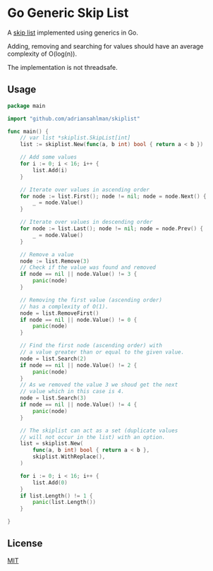 # Go Generic Skip List

A [skip list](https://en.wikipedia.org/wiki/Skip_list) implemented using generics in Go.

Adding, removing and searching for values should have an average complexity of O(log(n)).

The implementation is not threadsafe.

## Usage

```go
package main

import "github.com/adriansahlman/skiplist"

func main() {
	// var list *skiplist.SkipList[int]
	list := skiplist.New(func(a, b int) bool { return a < b })

	// Add some values
	for i := 0; i < 16; i++ {
		list.Add(i)
	}

	// Iterate over values in ascending order
	for node := list.First(); node != nil; node = node.Next() {
		_ = node.Value()
	}

	// Iterate over values in descending order
	for node := list.Last(); node != nil; node = node.Prev() {
		_ = node.Value()
	}

	// Remove a value
	node := list.Remove(3)
	// Check if the value was found and removed
	if node == nil || node.Value() != 3 {
		panic(node)
	}

	// Removing the first value (ascending order)
	// has a complexity of O(1).
	node = list.RemoveFirst()
	if node == nil || node.Value() != 0 {
		panic(node)
	}

	// Find the first node (ascending order) with
	// a value greater than or equal to the given value.
	node = list.Search(2)
	if node == nil || node.Value() != 2 {
		panic(node)
	}
	// As we removed the value 3 we shoud get the next
	// value which in this case is 4.
	node = list.Search(3)
	if node == nil || node.Value() != 4 {
		panic(node)
	}

	// The skiplist can act as a set (duplicate values
	// will not occur in the list) with an option.
	list = skiplist.New(
		func(a, b int) bool { return a < b },
		skiplist.WithReplace(),
	)

	for i := 0; i < 16; i++ {
		list.Add(0)
	}
	if list.Length() != 1 {
		panic(list.Length())
	}

}
```

## License
[MIT](./LICENSE)
